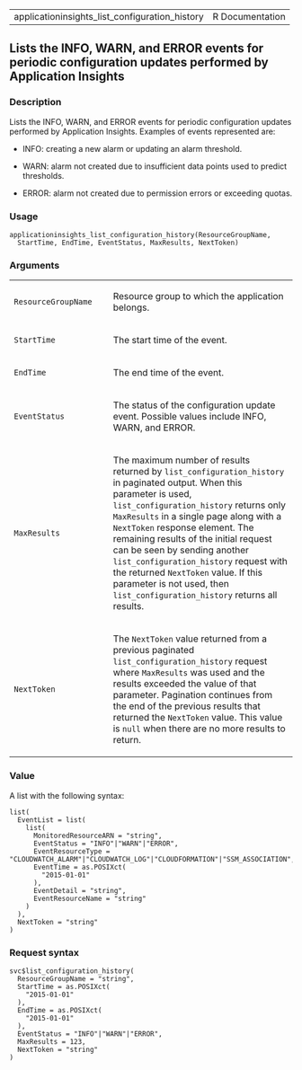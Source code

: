 <table style="width: 100%;">
<tbody>
<tr class="odd">
<td>applicationinsights_list_configuration_history</td>
<td style="text-align: right;">R Documentation</td>
</tr>
</tbody>
</table>

## Lists the INFO, WARN, and ERROR events for periodic configuration updates performed by Application Insights

### Description

Lists the INFO, WARN, and ERROR events for periodic configuration
updates performed by Application Insights. Examples of events
represented are:

-   INFO: creating a new alarm or updating an alarm threshold.

-   WARN: alarm not created due to insufficient data points used to
    predict thresholds.

-   ERROR: alarm not created due to permission errors or exceeding
    quotas.

### Usage

    applicationinsights_list_configuration_history(ResourceGroupName,
      StartTime, EndTime, EventStatus, MaxResults, NextToken)

### Arguments

<table>
<colgroup>
<col style="width: 35%" />
<col style="width: 65%" />
</colgroup>
<tbody>
<tr class="odd">
<td><code
id="applicationinsights_list_configuration_history_:_ResourceGroupName">ResourceGroupName</code></td>
<td><p>Resource group to which the application belongs.</p></td>
</tr>
<tr class="even">
<td><code
id="applicationinsights_list_configuration_history_:_StartTime">StartTime</code></td>
<td><p>The start time of the event.</p></td>
</tr>
<tr class="odd">
<td><code
id="applicationinsights_list_configuration_history_:_EndTime">EndTime</code></td>
<td><p>The end time of the event.</p></td>
</tr>
<tr class="even">
<td><code
id="applicationinsights_list_configuration_history_:_EventStatus">EventStatus</code></td>
<td><p>The status of the configuration update event. Possible values
include INFO, WARN, and ERROR.</p></td>
</tr>
<tr class="odd">
<td><code
id="applicationinsights_list_configuration_history_:_MaxResults">MaxResults</code></td>
<td><p>The maximum number of results returned by
<code>list_configuration_history</code> in paginated output. When this
parameter is used, <code>list_configuration_history</code> returns only
<code>MaxResults</code> in a single page along with a
<code>NextToken</code> response element. The remaining results of the
initial request can be seen by sending another
<code>list_configuration_history</code> request with the returned
<code>NextToken</code> value. If this parameter is not used, then
<code>list_configuration_history</code> returns all results.</p></td>
</tr>
<tr class="even">
<td><code
id="applicationinsights_list_configuration_history_:_NextToken">NextToken</code></td>
<td><p>The <code>NextToken</code> value returned from a previous
paginated <code>list_configuration_history</code> request where
<code>MaxResults</code> was used and the results exceeded the value of
that parameter. Pagination continues from the end of the previous
results that returned the <code>NextToken</code> value. This value is
<code>null</code> when there are no more results to return.</p></td>
</tr>
</tbody>
</table>

### Value

A list with the following syntax:

    list(
      EventList = list(
        list(
          MonitoredResourceARN = "string",
          EventStatus = "INFO"|"WARN"|"ERROR",
          EventResourceType = "CLOUDWATCH_ALARM"|"CLOUDWATCH_LOG"|"CLOUDFORMATION"|"SSM_ASSOCIATION",
          EventTime = as.POSIXct(
            "2015-01-01"
          ),
          EventDetail = "string",
          EventResourceName = "string"
        )
      ),
      NextToken = "string"
    )

### Request syntax

    svc$list_configuration_history(
      ResourceGroupName = "string",
      StartTime = as.POSIXct(
        "2015-01-01"
      ),
      EndTime = as.POSIXct(
        "2015-01-01"
      ),
      EventStatus = "INFO"|"WARN"|"ERROR",
      MaxResults = 123,
      NextToken = "string"
    )
